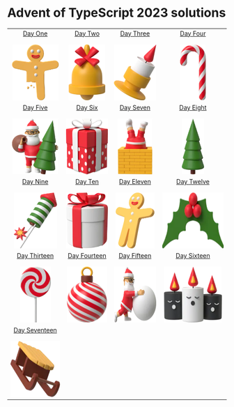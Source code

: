 Advent of TypeScript 2023 solutions
===================================

|   |   |   |   |
|:-:|:-:|:-:|:-:|
| [Day One](./day-01/test.ts) <br /><br /> [<img src="./day-01/image.webp" height="128" />](./day-01/test.ts)  | [Day Two](./day-02/test.ts) <br /><br /> [<img src="./day-02/image.webp" height="128" />](./day-02/test.ts)  | [Day Three](./day-03/test.ts) <br /><br /> [<img src="./day-03/image.webp" height="128" />](./day-03/test.ts)  | [Day Four](./day-04/test.ts) <br /><br /> [<img src="./day-04/image.webp" height="128" />](./day-04/test.ts)  |
| [Day Five](./day-05/test.ts) <br /><br /> [<img src="./day-05/image.webp" height="128" />](./day-05/test.ts)  | [Day Six](./day-06/test.ts) <br /><br /> [<img src="./day-06/image.webp" height="128" />](./day-06/test.ts)  | [Day Seven](./day-07/test.ts) <br /><br /> [<img src="./day-07/image.webp" height="128" />](./day-07/test.ts)  | [Day Eight](./day-08/test.ts) <br /><br /> [<img src="./day-08/image.webp" height="128" />](./day-08/test.ts)  |
| [Day Nine](./day-09/test.ts) <br /><br /> [<img src="./day-09/image.webp" height="128" />](./day-09/test.ts)  | [Day Ten](./day-10/test.ts) <br /><br /> [<img src="./day-10/image.webp" height="128" />](./day-10/test.ts)  | [Day Eleven](./day-11/test.ts) <br /><br /> [<img src="./day-11/image.webp" height="128" />](./day-11/test.ts)  | [Day Twelve](./day-12/test.ts) <br /><br /> [<img src="./day-12/image.webp" height="128" />](./day-12/test.ts)  |
| [Day Thirteen](./day-13/test.ts) <br /><br /> [<img src="./day-13/image.webp" height="128" />](./day-13/test.ts)  | [Day Fourteen](./day-14/test.ts) <br /><br /> [<img src="./day-14/image.webp" height="128" />](./day-14/test.ts)  | [Day Fifteen](./day-15/test.ts) <br /><br /> [<img src="./day-15/image.webp" height="128" />](./day-15/test.ts)  | [Day Sixteen](./day-16/test.ts) <br /><br /> [<img src="./day-16/image.webp" height="128" />](./day-16/test.ts)  |
| [Day Seventeen](./day-17/test.ts) <br /><br /> [<img src="./day-17/image.webp" height="128" />](./day-17/test.ts)  | | | |